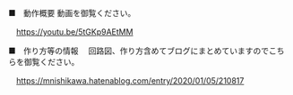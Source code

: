 
■　動作概要 動画を御覧ください。

　https://youtu.be/5tGKp9AEtMM

■　作り方等の情報
　回路図、作り方含めてブログにまとめていますのでこちらを御覧ください。

　https://mnishikawa.hatenablog.com/entry/2020/01/05/210817



